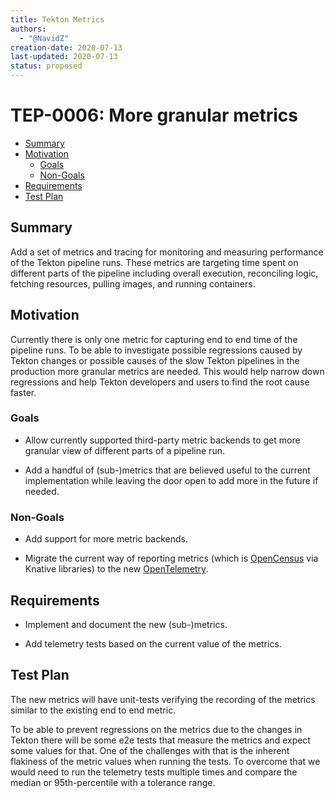 ```yaml
---
title: Tekton Metrics
authors:
  - "@NavidZ"
creation-date: 2020-07-13
last-updated: 2020-07-13
status: proposed
---
```


# TEP-0006: More granular metrics

<!--
This is the title of your TEP.  Keep it short, simple, and descriptive.  A good
title can help communicate what the TEP is and should be considered as part of
any review.
-->

<!--
A table of contents is helpful for quickly jumping to sections of a TEP and for
highlighting any additional information provided beyond the standard TEP
template.

Ensure the TOC is wrapped with
  <code>&lt;!-- toc --&rt;&lt;!-- /toc --&rt;</code>
tags, and then generate with `hack/update-toc.sh`.
-->

<!-- toc -->
- [Summary](#summary)
- [Motivation](#motivation)
  - [Goals](#goals)
  - [Non-Goals](#non-goals)
- [Requirements](#requirements)
- [Test Plan](#test-plan)

<!-- /toc -->

## Summary

<!--
This section is incredibly important for producing high quality user-focused
documentation such as release notes or a development roadmap.  It should be
possible to collect this information before implementation begins in order to
avoid requiring implementors to split their attention between writing release
notes and implementing the feature itself.

A good summary is probably at least a paragraph in length.

Both in this section and below, follow the guidelines of the [documentation
style guide]. In particular, wrap lines to a reasonable length, to make it
easier for reviewers to cite specific portions, and to minimize diff churn on
updates.

[documentation style guide]: https://github.com/kubernetes/community/blob/master/contributors/guide/style-guide.md
-->

Add a set of metrics and tracing for monitoring and measuring
performance of the Tekton pipeline runs. These metrics are targeting
time spent on different parts of the pipeline including overall
execution, reconciling logic, fetching resources, pulling images, and
running containers.

## Motivation

<!--
This section is for explicitly listing the motivation, goals and non-goals of
this TEP.  Describe why the change is important and the benefits to users.  The
motivation section can optionally provide links to [experience reports][] to
demonstrate the interest in a TEP within the wider Tekton community.

[experience reports]: https://github.com/golang/go/wiki/ExperienceReports
-->

Currently there is only one metric for capturing end to end time of the
pipeline runs. To be able to investigate possible regressions caused by
Tekton changes or possible causes of the slow Tekton pipelines in the
production more granular metrics are needed. This would help narrow down
regressions and help Tekton developers and users to find the root
cause faster.

### Goals

<!--
List the specific goals of the TEP.  What is it trying to achieve?  How will we
know that this has succeeded?
-->

- Allow currently supported third-party metric backends to get more
granular view of different parts of a pipeline run.

- Add a handful of (sub-)metrics that are believed useful to the current
implementation while leaving the door open to add more in the future if
needed.

### Non-Goals

- Add support for more metric backends.

- Migrate the current way of reporting metrics (which is
[OpenCensus](https://opencensus.io/) via Knative libraries) to the new
[OpenTelemetry](https://opentelemetry.io/).

<!--
What is out of scope for this TEP?  Listing non-goals helps to focus discussion
and make progress.
-->

## Requirements

- Implement and document the new (sub-)metrics.

- Add telemetry tests based on the current value of the metrics.

## Test Plan

<!--
**Note:** *Not required until targeted at a release.*

Consider the following in developing a test plan for this enhancement:
- Will there be e2e and integration tests, in addition to unit tests?
- How will it be tested in isolation vs with other components?

No need to outline all of the test cases, just the general strategy.  Anything
that would count as tricky in the implementation and anything particularly
challenging to test should be called out.

All code is expected to have adequate tests (eventually with coverage
expectations).
-->
The new metrics will have unit-tests verifying the recording of the
metrics similar to the existing end to end metric.

To be able to prevent regressions on the metrics due to the changes in
Tekton there will be some e2e tests that measure the metrics and expect
some values for that. One of the challenges with that is the inherent
flakiness of the metric values when running the tests. To overcome that
we would need to run the telemetry tests multiple times and compare the
median or 95th-percentile with a tolerance range.
